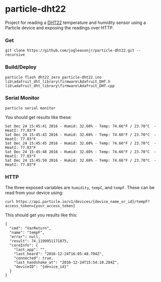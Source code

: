 # particle-dht22

Project for reading a [DHT22](https://www.adafruit.com/product/385) temperature and humidity sensor using a Particle device and exposing the readings over HTTP.

### Get

`git clone https://github.com/jogleasonjr/particle-dht22.git --recursive`

### Build/Deploy

`particle flash dht22_zero particle-dht22.ino lib\adafruit_dht_library\firmware\Adafruit_DHT.h lib\adafruit_dht_library\firmware\Adafruit_DHT.cpp`

### Serial Monitor

`particle serial monitor`

You should get results like these:

    Sat Dec 24 15:45:41 2016 - Humid: 32.60% - Temp: 74.66°F / 23.70°C  - HeatI: 77.03°F
    Sat Dec 24 15:45:43 2016 - Humid: 32.60% - Temp: 74.66°F / 23.70°C  - HeatI: 77.03°F
    Sat Dec 24 15:45:45 2016 - Humid: 32.60% - Temp: 74.66°F / 23.70°C  - HeatI: 77.03°F
    Sat Dec 24 15:45:48 2016 - Humid: 32.60% - Temp: 74.66°F / 23.70°C  - HeatI: 77.03°F
    Sat Dec 24 15:45:50 2016 - Humid: 32.60% - Temp: 74.66°F / 23.70°C  - HeatI: 77.03°F

### HTTP

The three exposed variables are `humidity`, `tempC`, and `tempF`. These can be read from your device using:

`curl https://api.particle.io/v1/devices/{device_name_or_id}/tempF?access_token={your_access_token}`

This should get you results like this:

    {
      "cmd": "VarReturn",
      "name": "tempF",
      "error": null,
      "result": 74.1199951171875,
      "coreInfo": {
        "last_app": "",
        "last_heard": "2016-12-24T16:05:48.794Z",
        "connected": true,
        "last_handshake_at": "2016-12-24T15:54:10.284Z",
        "deviceID": "{device_id}"
      }
    }
